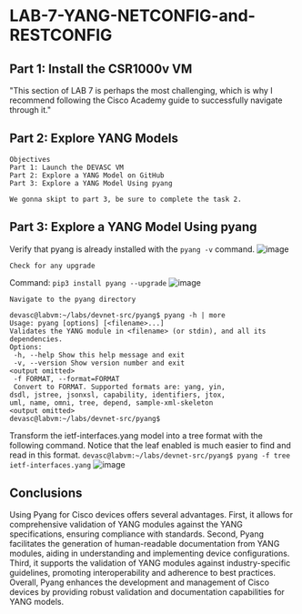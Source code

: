 # LAB-7-YANG-NETCONFIG-and-RESTCONFIG
  ## Part 1: Install the CSR1000v VM
  "This section of LAB 7 is perhaps the most challenging, which is why I recommend following the Cisco Academy guide to successfully navigate through it."
  ## Part 2: Explore YANG Models
   ```
   Objectives
   Part 1: Launch the DEVASC VM
   Part 2: Explore a YANG Model on GitHub
   Part 3: Explore a YANG Model Using pyang
   ```
    We gonna skipt to part 3, be sure to complete the task 2.
  ## Part 3: Explore a YANG Model Using pyang
  Verify that pyang is already installed with the ```pyang -v``` command.
  ![image](https://github.com/b1gdos/LAB-7-YANG-NETCONFIG-and-RESTCONFIG-/assets/70448476/95bd58da-f5a5-4e66-93b1-cf78b51ce990)

    Check for any upgrade
Command: ```pip3 install pyang --upgrade```
![image](https://github.com/b1gdos/LAB-7-YANG-NETCONFIG-and-RESTCONFIG-/assets/70448476/0822230d-5df9-4093-a305-6a4613675a18)

    Navigate to the pyang directory
```
devasc@labvm:~/labs/devnet-src/pyang$ pyang -h | more
Usage: pyang [options] [<filename>...]
Validates the YANG module in <filename> (or stdin), and all its dependencies.
Options:
 -h, --help Show this help message and exit
 -v, --version Show version number and exit
<output omitted>
 -f FORMAT, --format=FORMAT
 Convert to FORMAT. Supported formats are: yang, yin,
dsdl, jstree, jsonxsl, capability, identifiers, jtox,
uml, name, omni, tree, depend, sample-xml-skeleton
<output omitted>
devasc@labvm:~/labs/devnet-src/pyang$
```
Transform the ietf-interfaces.yang model into a tree format with the following command. Notice that the
leaf enabled is much easier to find and read in this format.
```devasc@labvm:~/labs/devnet-src/pyang$ pyang -f tree ietf-interfaces.yang```
![image](https://github.com/b1gdos/LAB-7-YANG-NETCONFIG-and-RESTCONFIG-/assets/70448476/f8357f43-2cc8-436a-a53d-e12ecb98506d)

## Conclusions

Using Pyang for Cisco devices offers several advantages. First, it allows for comprehensive validation of YANG modules against the YANG specifications, ensuring compliance with standards. Second, Pyang facilitates the generation of human-readable documentation from YANG modules, aiding in understanding and implementing device configurations. Third, it supports the validation of YANG modules against industry-specific guidelines, promoting interoperability and adherence to best practices. Overall, Pyang enhances the development and management of Cisco devices by providing robust validation and documentation capabilities for YANG models.
